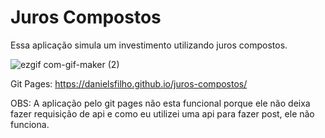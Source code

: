 <h1> Juros Compostos </h1>

Essa aplicação simula um investimento utilizando juros compostos.

![ezgif com-gif-maker (2)](https://user-images.githubusercontent.com/95106236/160223472-fe55b608-d090-4f3d-94eb-b219289324a5.gif)

Git Pages: https://danielsfilho.github.io/juros-compostos/

OBS: A aplicação pelo git pages não esta funcional porque ele não deixa fazer requisição de api e como eu utilizei uma api para fazer post, ele não funciona.
